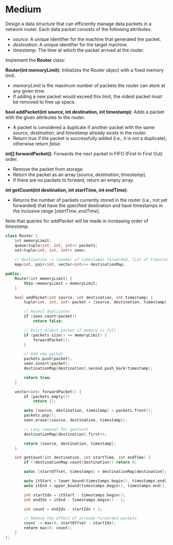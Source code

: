 # Medium

Design a data structure that can efficiently manage data packets in a network router. Each data packet consists of the following attributes:

- $source$: A unique identifier for the machine that generated the packet.
- $destination$: A unique identifier for the target machine.
- $timestamp$: The time at which the packet arrived at the router.

Implement the __Router__ class:

__Router(int memoryLimit)__: Initializes the Router object with a fixed memory limit.

- $memoryLimit$ is the maximum number of packets the router can store at any given time.
- If adding a new packet would exceed this limit, the oldest packet must be removed to free up space.

__bool addPacket(int source, int destination, int timestamp)__: Adds a packet with the given attributes to the router.

- A packet is considered a duplicate if another packet with the same $source$, $destination$, and $timestamp$ already exists in the router.
- Return $true$ if the packet is successfully added (i.e., it is not a duplicate); otherwise return $false$.

__int[] forwardPacket()__: Forwards the next packet in FIFO (First In First Out) order.

- Remove the packet from storage.
- Return the packet as an array $[source, destination, timestamp]$.
- If there are no packets to forward, return an empty array.

__int getCount(int destination, int startTime, int endTime)__:

- Returns the number of packets currently stored in the router (i.e., not yet forwarded) that have the specified destination and have timestamps in the inclusive range $[startTime, endTime]$.

Note that queries for $addPacket$ will be made in increasing order of $timestamp$.

```cpp
class Router {
    int memoryLimit;
    queue<tuple<int, int, int>> packets;
    set<tuple<int, int, int>> seen;
    
    // destination -> (number of timestamps forwarded, list of timestamps)
    map<int, pair<int, vector<int>>> destinationMap;

public:
    Router(int memoryLimit) {
        this->memoryLimit = memoryLimit;
    }

    bool addPacket(int source, int destination, int timestamp) {
        tuple<int, int, int> packet = {source, destination, timestamp};

        // Reject duplicates
        if (seen.count(packet))
            return false;

        // Evict oldest packet if memory is full
        if (packets.size() == memoryLimit) {
            forwardPacket();
        }

        // Add new packet
        packets.push(packet);
        seen.insert(packet);
        destinationMap[destination].second.push_back(timestamp);

        return true;
    }

    vector<int> forwardPacket() {
        if (packets.empty())
            return {};

        auto [source, destination, timestamp] = packets.front();
        packets.pop();
        seen.erase({source, destination, timestamp});

        // Lazy removal for getCount
        destinationMap[destination].first++;

        return {source, destination, timestamp};
    }

    int getCount(int destination, int startTime, int endTime) {
        if (!destinationMap.count(destination)) return 0;

        auto& [startOffset, timestamps] = destinationMap[destination];

        auto itStart = lower_bound(timestamps.begin(), timestamps.end(), startTime);
        auto itEnd = upper_bound(timestamps.begin(), timestamps.end(), endTime);

        int startIdx = itStart - timestamps.begin();
        int endIdx = itEnd - timestamps.begin() - 1;

        int count = endIdx - startIdx + 1;

        // Remove the effect of already-forwarded packets
        count -= max(0, startOffset - startIdx);
        return max(0, count);
    }
};
```
